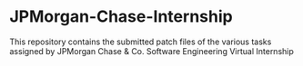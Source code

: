 # JPMorgan-Chase-Internship
This repository contains the submitted patch files of the various tasks assigned by JPMorgan Chase &amp; Co. Software Engineering Virtual Internship

